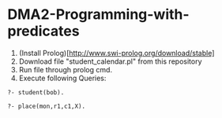 # DMA2-Programming-with-predicates

1. (Install Prolog)[http://www.swi-prolog.org/download/stable]
2. Download file "student_calendar.pl" from this repository
3. Run file through prolog cmd. 
4. Execute following Queries: 
	
``
?- student(bob).
``
	
``
?- place(mon,r1,c1,X). 
``
